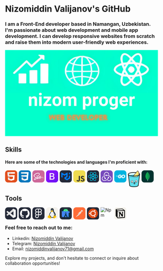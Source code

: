 # Nizomiddin Valijanov's GitHub

### I am a Front-End developer based in Namangan, Uzbekistan. I'm passionate about web development and mobile app development. I can develop responsive websites from scratch and raise them into modern user-friendly web experiences.

![Screenshot](https://github.com/Nizomiddin-Valijanov/Nizomiddin-Valijanov/blob/main/photo_2024-02-03_22-45-07.jpg)

## Skills

#### Here are some of the technologies and languages I'm proficient with:

<img align="left" alt="HTML" width="40px" style="padding-right:5px;"
   src="https://github.com/tandpfun/skill-icons/blob/main/icons/HTML.svg"
   />
<img align="left" alt="CSS" width="40px" style="padding-right:5px;"
   src="https://github.com/tandpfun/skill-icons/blob/main/icons/CSS.svg"
   />
<img align="left" alt="Sass" width="40px" style="padding-right:5px;"
   src="https://github.com/tandpfun/skill-icons/blob/main/icons/Sass.svg"
   />
<img align="left" alt="BOOTSTRAP" width="40px" style="padding-right:5px;"
   src="https://github.com/tandpfun/skill-icons/blob/main/icons/Bootstrap.svg"
   />

<img align="left" alt="Material UI" width="40px" style="padding-right:5px;"
   src="https://github.com/tandpfun/skill-icons/blob/main/icons/MaterialUI-Dark.svg"
   />

<img align="left" alt="JavaScript" width="40px" style="padding-right:5px;"
   src="https://github.com/tandpfun/skill-icons/blob/main/icons/JavaScript.svg"
   />

<img align="left" alt="React" width="40px" style="padding-right:5px;"
   src="https://github.com/tandpfun/skill-icons/blob/main/icons/React-Dark.svg"
   />
<img align="left" alt="REDUX" width="40px" style="padding-right:5px;"
   src="https://github.com/tandpfun/skill-icons/blob/main/icons/Redux.svg"
   />
<img align="left" alt="Golang" width="40px" style="padding-right:5px;"
   src="https://github.com/tandpfun/skill-icons/blob/main/icons/GoLang.svg"
   />
<img align="left" alt="Gin-gonic" width="40px" style="padding-right:5px;"
   src="https://github.com/gin-gonic/logo/blob/master/color.svg"
   />
<img align="left" alt="MongoDB" width="40px" style="padding-right:5px;"
   src="https://github.com/tandpfun/skill-icons/blob/main/icons/MongoDB.svg"
   />

<br />
<br />
<br />

## Tools

<img align="left" alt="Visual Studio" width="40px" style="padding-right:5px;"
   src="https://github.com/tandpfun/skill-icons/blob/main/icons/VSCode-Dark.svg"
   />

<img align="left" alt="Github" width="40px" style="padding-right:5px;"
   src="https://github.com/tandpfun/skill-icons/blob/main/icons/Github-Dark.svg"
   />

<img align="left" alt="Figma" width="40px" style="padding-right:5px;"
   src="https://github.com/tandpfun/skill-icons/blob/main/icons/Figma-Dark.svg"
   />

<img align="left" alt="Linux" width="40px" style="padding-right:5px;"
   src="https://github.com/tandpfun/skill-icons/blob/main/icons/Linux-Light.svg"
   />

<img align="left" alt="Android Studio" width="40px" style="padding-right:5px;"
   src="https://github.com/tandpfun/skill-icons/blob/main/icons/AndroidStudio-Dark.svg"
   />
<img align="left" alt="Postman" width="40px" style="padding-right:5px;"
   src="https://github.com/tandpfun/skill-icons/blob/main/icons/Postman.svg"
   />
<img align="left" alt="Ubuntu" width="40px" style="padding-right:5px;"
   src="https://github.com/tandpfun/skill-icons/blob/main/icons/Ubuntu-Dark.svg"
   />
<img align="left" alt="Npm" width="40px" style="padding-right:5px;"
   src="https://github.com/tandpfun/skill-icons/blob/main/icons/Npm-Dark.svg"
   />
<img align="left" alt="Npm" width="40px" style="padding-right:5px;"
   src=" https://github.com/tandpfun/skill-icons/blob/main/icons/Notion-Light.svg "
   />

<br />
<br />

### Feel free to reach out to me:

- Linkedin: [Nizomiddin Valijanov](https://www.linkedin.com/in/nizomiddin-valijanov-5b80032aa)
- Telegram: [Nizomiddin Valijanov](https://t.me/NizomiWebDev)
- Email: nizomiddinvalijanov71@gmail.com

Explore my projects, and don't hesitate to connect or inquire about collaboration opportunities!
